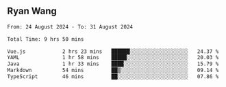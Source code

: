 ## Ryan Wang

<!--START_SECTION:waka-->

```txt
From: 24 August 2024 - To: 31 August 2024

Total Time: 9 hrs 50 mins

Vue.js            2 hrs 23 mins   ██████░░░░░░░░░░░░░░░░░░░   24.37 %
YAML              1 hr 58 mins    █████░░░░░░░░░░░░░░░░░░░░   20.03 %
Java              1 hr 33 mins    ████░░░░░░░░░░░░░░░░░░░░░   15.79 %
Markdown          54 mins         ██▒░░░░░░░░░░░░░░░░░░░░░░   09.14 %
TypeScript        46 mins         ██░░░░░░░░░░░░░░░░░░░░░░░   07.86 %
```

<!--END_SECTION:waka-->
